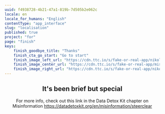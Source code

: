 ```yaml
---
uuid: f4938728-4b21-47a1-819b-7d505b2e062c
locale: en
locale_for_humans: "English"
contentType: "app_interface"
slug: "localisation"
published: true
project: "for"
page: "finish"
keys:
    finish_goodbye_title: "Thanks"
    finish_cta_go_start: "Go to start"
    finish_image_left_url: "https://cdn.ttc.io/s/fake-or-real-app/nikoline_nik_-8694.jpg"
    finish_image_center_url: "https://cdn.ttc.io/s/fake-or-real-app/misinfo_logo.jpg"
    finish_image_right_url: "https://cdn.ttc.io/s/fake-or-real-app/nikoline_nik_-7168.jpg"
---
```

<h2 style="text-align: center;"> It's been brief but <b>special</b></h2>

<p style="text-align: center;"> For more info, check out this link in the Data Detox Kit chapter on Misinformation <a href="https://datadetoxkit.org/en/misinformation/steerclear"> https://datadetoxkit.org/en/misinformation/steerclear</a></p>
